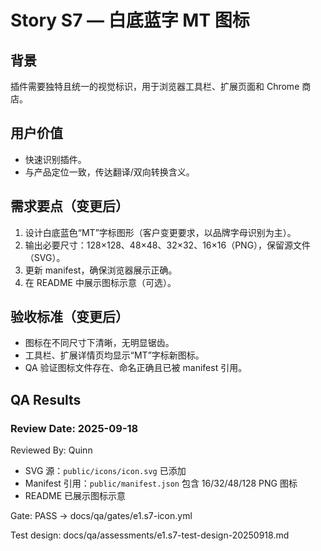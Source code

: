 # Story S7 — 白底蓝字 MT 图标

## 背景
插件需要独特且统一的视觉标识，用于浏览器工具栏、扩展页面和 Chrome 商店。

## 用户价值
- 快速识别插件。
- 与产品定位一致，传达翻译/双向转换含义。

## 需求要点（变更后）
1. 设计白底蓝色“MT”字标图形（客户变更要求，以品牌字母识别为主）。
2. 输出必要尺寸：128×128、48×48、32×32、16×16（PNG），保留源文件（SVG）。
3. 更新 manifest，确保浏览器展示正确。
4. 在 README 中展示图标示意（可选）。

## 验收标准（变更后）
- 图标在不同尺寸下清晰，无明显锯齿。
- 工具栏、扩展详情页均显示“MT”字标新图标。
- QA 验证图标文件存在、命名正确且已被 manifest 引用。

## QA Results

### Review Date: 2025-09-18
Reviewed By: Quinn

- SVG 源：`public/icons/icon.svg` 已添加
- Manifest 引用：`public/manifest.json` 包含 16/32/48/128 PNG 图标
- README 已展示图标示意

Gate: PASS → docs/qa/gates/e1.s7-icon.yml

Test design: docs/qa/assessments/e1.s7-test-design-20250918.md

